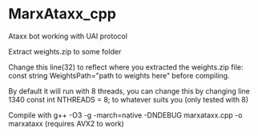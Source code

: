 # MarxAtaxx_cpp

Ataxx bot working with UAI protocol

Extract weights.zip to some folder 

Change this line(32) to reflect where you extracted the weights.zip file: const string WeightsPath="path to weights here" before compiling.

By default it will run with 8 threads, you can change this by changing line 1340 const int NTHREADS = 8; to whatever suits you (only tested with 8)

Compile with g++ -O3 -g -march=native -DNDEBUG marxataxx.cpp -o  marxataxx (requires AVX2 to work) 
